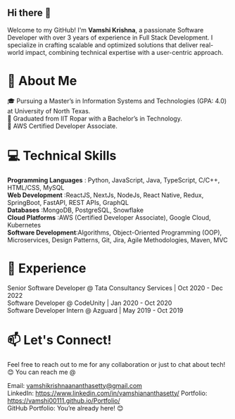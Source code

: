 ## Hi there 👋

Welcome to my GitHub! I'm __Vamshi Krishna__, a passionate Software Developer with over 3 years of experience in Full Stack Development. I specialize in crafting scalable and optimized solutions that deliver real-world impact, combining technical expertise with a user-centric approach.

# 🚀 About Me
🎓 Pursuing a Master’s in Information Systems and Technologies (GPA: 4.0) at University of North Texas.  
🏫 Graduated from IIT Ropar with a Bachelor’s in Technology.  
🌟 AWS Certified Developer Associate.  

# 💻 Technical Skills
__Programming Languages__ : Python, JavaScript, Java, TypeScript, C/C++, HTML/CSS, MySQL  
__Web Development__ :ReactJS, NextJs, NodeJs, React Native, Redux, SpringBoot, FastAPI, REST APIs, GraphQL  
__Databases__ :MongoDB, PostgreSQL, Snowflake  
__Cloud Platforms__ :AWS (Certified Developer Associate), Google Cloud, Kubernetes  
__Software Development__:Algorithms, Object-Oriented Programming (OOP), Microservices, Design Patterns, Git, Jira, Agile Methodologies, Maven, MVC  

# 🏢 Experience
Senior Software Developer @ Tata Consultancy Services | Oct 2020 - Dec 2022  
Software Developer @ CodeUnity | Jan 2020 - Oct 2020  
Software Developer Intern @ Azguard | May 2019 - Oct 2019  

# 📫 Let's Connect!
Feel free to reach out to me for any collaboration or just to chat about tech! 😊 You can reach me @   

Email: vamshikrishnaananthasetty@gmail.com  
LinkedIn: https://www.linkedin.com/in/vamshiananthasetty/
Portfolio: https://vamshi00111.github.io/Portfolio/  
GitHub Portfolio: You’re already here! 😊  

<!--

**Vamshi00111/Vamshi00111** is a ✨ _special_ ✨ repository because its `README.md` (this file) appears on your GitHub profile.
- 🔭 I’m currently working on ...
- 🌱 I’m currently learning ...
- 👯 I’m looking to collaborate on ...
- 🤔 I’m looking for help with ...
- 💬 Ask me about ...
- 📫 How to reach me: ...
- 😄 Pronouns: ...
- ⚡ Fun fact: ...
-->
